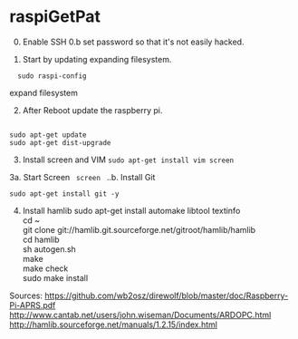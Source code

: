 # raspiGetPat
0. Enable SSH
0.b set password so that it's not easily hacked.

1. Start by updating expanding filesystem.
```
  sudo raspi-config
```
expand filesystem

2. After Reboot update the raspberry pi.
<code>
sudo apt-get update
sudo apt-get dist-upgrade
</code>

3. Install screen and VIM
`sudo apt-get install vim screen`

3a. Start Screen
<code>
  screen
  </code>
..b. Install Git

`sudo apt-get install git -y`

4. Install hamlib
sudo apt-get install automake libtool textinfo<br>
cd ~<br>
git clone git://hamlib.git.sourceforge.net/gitroot/hamlib/hamlib<br>
cd hamlib<br>
sh autogen.sh<br>
make<br>
make check<br> 
sudo make install<br>

Sources:
https://github.com/wb2osz/direwolf/blob/master/doc/Raspberry-Pi-APRS.pdf
http://www.cantab.net/users/john.wiseman/Documents/ARDOPC.html
http://hamlib.sourceforge.net/manuals/1.2.15/index.html
